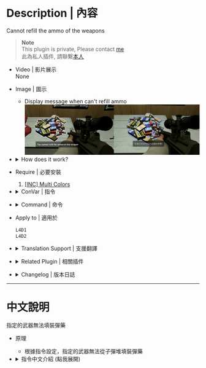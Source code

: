 # Description | 內容
Cannot refill the ammo of the weapons

> __Note__ <br/>
This plugin is private, Please contact [me](https://github.com/fbef0102/Game-Private_Plugin#私人插件列表-private-plugins-list)<br/>
此為私人插件, 請聯繫[本人](https://github.com/fbef0102/Game-Private_Plugin#私人插件列表-private-plugins-list)

* Video | 影片展示
<br/>None

* Image | 圖示
    * Display message when can't refill ammo
    <br/>![l4d_weapon_block_ammo_pile_1](image/l4d_weapon_block_ammo_pile_1.jpg)

* <details><summary>How does it work?</summary>

    * Cannot refill the ammo of some weapons from ammo pile, depending on the cvar you set.
</details>

* Require | 必要安裝
    1. [[INC] Multi Colors](https://github.com/fbef0102/L4D1_2-Plugins/releases/tag/Multi-Colors)

* <details><summary>ConVar | 指令</summary>

    * cfg/sourcemod/l4d_weapon_block_ammo_pile.cfg
        ```php
        // 0=Plugin off, 1=Plugin on.
        l4d_weapon_block_ammo_pile_enable "1"

        // Player with these flag can refill ammo (Empty=Everyone, -1=No one)
        l4d_weapon_block_ammo_pile_flags "z"

        // (L4D2) Empty string to block all. Cannot refill the ammo of these weapon IDs in this plugin, separate by commas (no spaces). See plugin source code for more details.
        // "weapon_smg",						1
        // "weapon_pumpshotgun",				2
        // "weapon_autoshotgun",				3
        // "weapon_rifle",						4
        // "weapon_hunting_rifle",				5
        // "weapon_smg_silenced",				6
        // "weapon_shotgun_chrome",			    7
        // "weapon_rifle_desert",				8
        // "weapon_sniper_military",			9
        // "weapon_shotgun_spas",				10
        // "weapon_rifle_ak47",				    11
        // "weapon_smg_mp5",					12
        // "weapon_rifle_sg552",				13
        // "weapon_sniper_awp",				    14
        // "weapon_sniper_scout",				15
        l4d_weapon_block_ammo_pile_weapon "14,15"

        // (L4D1) Empty string to block all. Cannot refill the ammo of these weapon IDs in this plugin, separate by commas (no spaces). See plugin source code for more details.
        // "weapon_smg",						1
        // "weapon_pumpshotgun",				2
        // "weapon_autoshotgun",				3
        // "weapon_rifle",						4
        // "weapon_hunting_rifle",				5
        l4d_weapon_block_ammo_pile_weapon "1,2,3,4,5"

        // How message displays. (0: Disable, 1:In chat, 2: In Hint Box, 3: In center text)
        l4d_weapon_block_ammo_pile_announce_type "2"

        // Cannot refill ammo sound file (relative to to sound/, empty=disable)
        l4d_weapon_block_ammo_pile_denied_soundfile "buttons/button11.wav"

        // 1 = Bot cannot refill the ammo either, 0 = Bot can refill the ammo
        l4d_weapon_block_ammo_pile_bot "0"
        ```
</details>

* <details><summary>Command | 命令</summary>
    
    None
</details>

* Apply to | 適用於
    ```
    L4D1
    L4D2
    ```

* <details><summary>Translation Support | 支援翻譯</summary>

    ```
    English
    繁體中文
    简体中文
    ```
</details>

* <details><summary>Related Plugin | 相關插件</summary>

    1. [Reserve (Ammo) Control](https://forums.alliedmods.net/showthread.php?t=334274): Individually control weapons's reserve counts independent of the ammo_* cvars.
        * 每一種槍枝都有獨立的備用彈藥
    2. [l4d_infinite_clip](/Plugin_插件/Weapons_武器/l4d_infinite_clip): Weapons now have infinite clip without reload + Chainsaw now is always refilled
        * 指定的武器可以無限射擊，不需要換彈夾 + 電鋸擁有無限油量
</details>

* <details><summary>Changelog | 版本日誌</summary>

    * v1.0 (2024-3-27)
        * Initial Release
</details>

- - - -
# 中文說明
指定的武器無法填裝彈藥

* 原理
    * 根據指令設定，指定的武器無法從子彈堆填裝彈藥

* <details><summary>指令中文介紹 (點我展開)</summary>

    * cfg/sourcemod/l4d_weapon_limits.cfg
        ```php
        // 0=關閉插件, 1=啟動插件
        l4d_weapon_block_ammo_pile_enable "1"

        // 擁有這些權限的玩家，可以不受插件限制拿取彈藥 (留白 = 任何人都能, -1: 無人)
        l4d_weapon_block_ammo_pile_flags "z"

        // (L4D2) 空=限制全武器. 填入武器的ID，指定這些武器無法填裝彈藥, 逗號分隔（不須空格）. 請打開源碼查看武器的ID列表
        // "weapon_smg",						1
        // "weapon_pumpshotgun",				2
        // "weapon_autoshotgun",				3
        // "weapon_rifle",						4
        // "weapon_hunting_rifle",				5
        // "weapon_smg_silenced",				6
        // "weapon_shotgun_chrome",			    7
        // "weapon_rifle_desert",				8
        // "weapon_sniper_military",			9
        // "weapon_shotgun_spas",				10
        // "weapon_rifle_ak47",				    11
        // "weapon_smg_mp5",					12
        // "weapon_rifle_sg552",				13
        // "weapon_sniper_awp",				    14
        // "weapon_sniper_scout",				15
        l4d_weapon_block_ammo_pile_weapon "14,15"

        // (L4D1) 空=限制全武器. 填入武器的ID，指定這些武器無法填裝彈藥, 逗號分隔（不須空格）. 請打開源碼查看武器的ID列表
        // "weapon_smg",						1
        // "weapon_pumpshotgun",				2
        // "weapon_autoshotgun",				3
        // "weapon_rifle",						4
        // "weapon_hunting_rifle",				5
        l4d_weapon_block_ammo_pile_weapon "1,2,3,4,5"

        // 提示該如何顯示. (0: 不提示, 1: 聊天框, 2: 黑底白字框, 3: 螢幕正中間)
        l4d_weapon_block_ammo_pile_announce_type "2"

        // 無法填裝彈藥的提示音效檔案 (路徑相對於 sound 資料夾, 空=關閉音效)
        l4d_weapon_block_ammo_pile_denied_soundfile "buttons/button11.wav"

        // 1 = Bot 也不行填裝彈藥, 0 = Bot 可以填裝彈藥
        l4d_weapon_block_ammo_pile_bot "0"
        ```
</details>